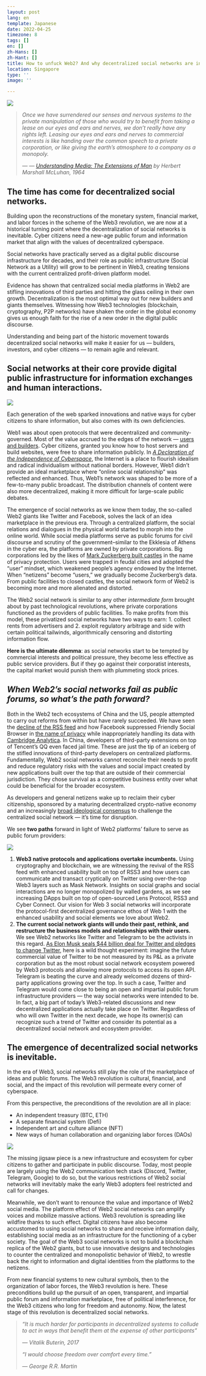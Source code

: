 ```yaml
---
layout: post
lang: en
template: Japanese
date: 2022-04-25
timezone: 8
tags: []
en: []
zh-Hans: []
zh-Hant: []
title: How to unfuck Web2? And why decentralized social networks are inevitable.
location: Singapore
type: ''
image: ''

---
```

![](https://vip2.loli.io/2022/04/26/OiNWlnze3ZJfT6a.jpg)

> _Once we have surrendered our senses and nervous systems to the private manipulation of those who would try to benefit from taking a lease on our eyes and ears and nerves, we don’t really have any rights left. Leasing our eyes and ears and nerves to commercial interests is like handing over the common speech to a private corporation, or like giving the earth’s atmosphere to a company as a monopoly._
>
> _— —_ [_Understanding Media: The Extensions of Man_](https://www.amazon.com/Understanding-Media-Extensions-Marshall-McLuhan/dp/0262631598) _by Herbert Marshall McLuhan, 1964_

## The time has come for decentralized social networks.

Building upon the reconstructions of the monetary system, financial market, and labor forces in the scheme of the Web3 revolution, we are now at a historical turning point where the decentralization of social networks is inevitable. Cyber citizens need a new-age public forum and information market that align with the values of decentralized cyberspace.

Social networks have practically served as a digital public discourse infrastructure for decades, and their role as public infrastructure (Social Network as a Utility) will grow to be pertinent in Web3, creating tensions with the current centralized profit-driven platform model.

Evidence has shown that centralized social media platforms in Web2 are stifling innovations of third parties and hitting the glass ceiling in their own growth. Decentralization is the most optimal way out for new builders and giants themselves. Witnessing how Web3 technologies (blockchain, cryptography, P2P networks) have shaken the order in the global economy gives us enough faith for the rise of a new order in the digital public discourse.

Understanding and being part of the historic movement towards decentralized social networks will make it easier for us — builders, investors, and cyber citizens — to remain agile and relevant.

## Social networks at their core provide digital public infrastructure for information exchanges and human interactions.

![](https://vip2.loli.io/2022/04/26/TYtnuwkSrEvmeyP.jpg)

Each generation of the web sparked innovations and native ways for cyber citizens to share information, but also comes with its own deficiencies.

Web1 was about open protocols that were decentralized and community-governed. Most of the value accrued to the edges of the network — [users and builders](https://future.a16z.com/why-web3-matters/). Cyber citizens, granted you know how to host servers and build websites, were free to share information publicly. In [_A Declaration of the Independence of Cyberspace_](https://www.eff.org/cyberspace-independence), the Internet is a place to flourish idealism and radical individualism without national borders. However, Web1 didn’t provide an ideal marketplace where “online social relationship” was reflected and enhanced. Thus, Web1’s network was shaped to be more of a few-to-many public broadcast. The distribution channels of content were also more decentralized, making it more difficult for large-scale public debates.

The emergence of social networks as we know them today, the so-called Web2 giants like Twitter and Facebook, solves the lack of an idea marketplace in the previous era. Through a centralized platform, the social relations and dialogues in the physical world started to morph into the online world. While social media platforms serve as public forums for civil discourse and scrutiny of the government–similar to the Ekklesia of Athens in the cyber era, the platforms are owned by private corporations. Big corporations led by the likes of [Mark Zuckerberg built castles](https://web3revolution.typlog.io/episodes/danny) in the name of privacy protection. Users were trapped in feudal cities and adopted the “user” mindset, which weakened people’s agency endowed by the Internet. When “netizens” become “users,” we gradually become Zuckerberg’s data. From public facilities to closed castles, the social network form of Web2 is becoming more and more alienated and distorted.

The Web2 social network is similar to any other _intermediate form_ brought about by past technological revolutions, where private corporations functioned as the providers of public facilities. To make profits from this model, these privatized social networks have two ways to earn: 1. collect rents from advertisers and 2. exploit regulatory arbitrage and side with certain political tailwinds, algorithmically censoring and distorting information flow.

**Here is the ultimate dilemma**: as social networks start to be tempted by commercial interests and political pressure, they become less effective as public service providers. But if they go against their corporatist interests, the capital market would punish them with plummeting stock prices.

## _When Web2’s social networks fail as public forums, so what’s the path forward?_

Both in the Web2 tech ecosystems of China and the US, people attempted to carry out reforms from within but have rarely succeeded. We have seen the [decline of the RSS feed](https://www.vice.com/en/article/a3mm4z/the-rise-and-demise-of-rss) and how Facebook suppressed Friendly Social Browser in [the name of privacy](https://www.google.com/url?q=https://www.eff.org/deeplinks/2020/11/once-again-facebook-using-privacy-sword-kill-independent-innovation%23:\~:text%3DFriendly%2520is%2520a%2520web%2520browser%252C%2520so%2520it%2520is%2520our%2520understanding,%25E2%2580%259D%2520Facebook%253B%2520Facebook%2520users%2520do.&sa=D&source=docs&ust=1650898398807095&usg=AOvVaw2iZrW8isqzGfXUGv0CwHPb) while inappropriately handling its data with [Cambridge Analytica](https://www.theguardian.com/news/2018/mar/17/cambridge-analytica-facebook-influence-us-election). In China, developers of third-party extensions on top of Tencent’s QQ even faced jail time. These are just the tip of an iceberg of the stifled innovations of third-party developers on centralized platforms. Fundamentally, Web2 social networks cannot reconcile their needs to profit and reduce regulatory risks with the values and social impact created by new applications built over the top that are outside of their commercial jurisdiction. They chose survival as a competitive business entity over what could be beneficial for the broader ecosystem.

As developers and general netizens wake up to reclaim their cyber citizenship, sponsored by a maturing decentralized crypto-native economy and an increasingly [broad ideological consensus](https://www.wired.com/story/you-yes-you-would-be-a-better-owner-for-twitter-than-elon-musk/) to challenge the centralized social network — it’s time for disruption.

We see **two paths** forward in light of Web2 platforms’ failure to serve as public forum providers:

![](https://vip2.loli.io/2022/04/26/PbXQxwl9IosaSjN.jpg)

1. **Web3 native protocols and applications overtake incumbents.** Using cryptography and blockchain, we are witnessing the revival of the RSS feed with enhanced usability built on top of RSS3 and how users can communicate and transact cryptically on Twitter using over-the-top Web3 layers such as Mask Network. Insights on social graphs and social interactions are no longer monopolized by walled gardens, as we see increasing DApps built on top of open-sourced Lens Protocol, RSS3 and Cyber Connect. Our vision for Web 3 social networks will incorporate the protocol-first decentralized governance ethos of Web 1 with the enhanced usability and social elements we love about Web2.
2. **The current social network giants will undo their past, rethink, and restructure the business models and relationships with their users.** We see Web2 networks like Twitter and Telegram to be the activists in this regard. [As Elon Musk seals $44 billion deal for Twitter and pledges to change Twitter](https://www.reuters.com/technology/exclusive-twitter-set-accept-musks-best-final-offer-sources-2022-04-25/), here is a wild thought experiment: imagine the future commercial value of Twitter to be not measured by its P&L as a private corporation but as the most robust social network ecosystem powered by Web3 protocols and allowing more protocols to access its open API. Telegram is beating the curve and already welcomed dozens of third-party applications growing over the top. In such a case, Twitter and Telegram would come close to being an open and impartial public forum infrastructure providers — the way social networks were intended to be. In fact, a big part of today’s Web3-related discussions and new decentralized applications actually take place on Twitter. Regardless of who will own Twitter in the next decade, we hope its owner(s) can recognize such a trend of Twitter and consider its potential as a decentralized social network and ecosystem provider.

## The emergence of decentralized social networks is inevitable.

In the era of Web3, social networks still play the role of the marketplace of ideas and public forums. The Web3 revolution is cultural, financial, and social, and the impact of this revolution will permeate every corner of cyberspace.

From this perspective, the preconditions of the revolution are all in place:

* An independent treasury (BTC, ETH)
* A separate financial system (Defi)
* Independent art and culture alliance (NFT)
* New ways of human collaboration and organizing labor forces (DAOs)

![](https://vip1.loli.io/2022/04/26/pDr89bgSsNOKvHY.png)

The missing jigsaw piece is a new infrastructure and ecosystem for cyber citizens to gather and participate in public discourse. Today, most people are largely using the Web2 communication tech stack (Discord, Twitter, Telegram, Google) to do so, but the various restrictions of Web2 social networks will inevitably make the early Web3 adopters feel restricted and call for changes.

Meanwhile, we don’t want to renounce the value and importance of Web2 social media. The platform effect of Web2 social networks can amplify voices and mobilize massive actions. Web3 revolution is spreading like wildfire thanks to such effect. Digital citizens have also become accustomed to using social networks to share and receive information daily, establishing social media as an infrastructure for the functioning of a cyber society. The goal of the Web3 social networks is not to build a blockchain replica of the Web2 giants, but to use innovative designs and technologies to counter the centralized and monopolistic behavior of Web2, to wrestle back the right to information and digital identities from the platforms to the netizens.

From new financial systems to new cultural symbols, then to the organization of labor forces, the Web3 revolution is here. These preconditions build up the pursuit of an open, transparent, and impartial public forum and information marketplace, free of political interference, for the Web3 citizens who long for freedom and autonomy. Now, the latest stage of this revolution is decentralized social networks.

> _“It is much harder for participants in decentralized systems to collude to act in ways that benefit them at the expense of other participants”_
>
> _― Vitalik Buterin, 2017_
>
> _“I would choose freedom over comfort every time.”_
>
> _― George R.R. Martin_